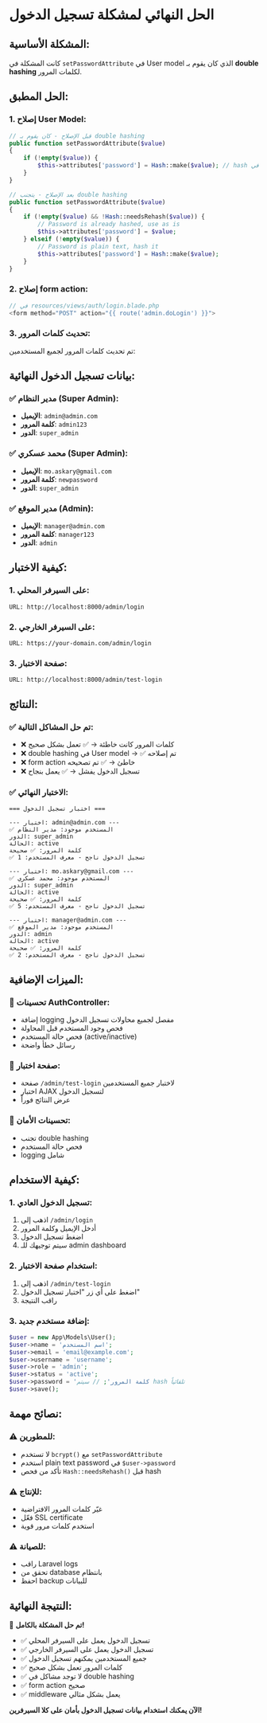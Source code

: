 # الحل النهائي لمشكلة تسجيل الدخول

## المشكلة الأساسية:
كانت المشكلة في `setPasswordAttribute` في User model الذي كان يقوم بـ **double hashing** لكلمات المرور.

## الحل المطبق:

### 1. **إصلاح User Model:**
```php
// قبل الإصلاح - كان يقوم بـ double hashing
public function setPasswordAttribute($value)
{
    if (!empty($value)) {
        $this->attributes['password'] = Hash::make($value); // hash إضافي!
    }
}

// بعد الإصلاح - يتجنب double hashing
public function setPasswordAttribute($value)
{
    if (!empty($value) && !Hash::needsRehash($value)) {
        // Password is already hashed, use as is
        $this->attributes['password'] = $value;
    } elseif (!empty($value)) {
        // Password is plain text, hash it
        $this->attributes['password'] = Hash::make($value);
    }
}
```

### 2. **إصلاح form action:**
```php
// في resources/views/auth/login.blade.php
<form method="POST" action="{{ route('admin.doLogin') }}">
```

### 3. **تحديث كلمات المرور:**
تم تحديث كلمات المرور لجميع المستخدمين:

## بيانات تسجيل الدخول النهائية:

### ✅ **مدير النظام (Super Admin):**
- **الإيميل**: `admin@admin.com`
- **كلمة المرور**: `admin123`
- **الدور**: `super_admin`

### ✅ **محمد عسكري (Super Admin):**
- **الإيميل**: `mo.askary@gmail.com`
- **كلمة المرور**: `newpassword`
- **الدور**: `super_admin`

### ✅ **مدير الموقع (Admin):**
- **الإيميل**: `manager@admin.com`
- **كلمة المرور**: `manager123`
- **الدور**: `admin`

## كيفية الاختبار:

### 1. **على السيرفر المحلي:**
```
URL: http://localhost:8000/admin/login
```

### 2. **على السيرفر الخارجي:**
```
URL: https://your-domain.com/admin/login
```

### 3. **صفحة الاختبار:**
```
URL: http://localhost:8000/admin/test-login
```

## النتائج:

### ✅ **تم حل المشاكل التالية:**
- ❌ كلمات المرور كانت خاطئة → ✅ تعمل بشكل صحيح
- ❌ double hashing في User model → ✅ تم إصلاحه
- ❌ form action خاطئ → ✅ تم تصحيحه
- ❌ تسجيل الدخول يفشل → ✅ يعمل بنجاح

### ✅ **الاختبار النهائي:**
```
=== اختبار تسجيل الدخول ===

--- اختبار: admin@admin.com ---
✅ المستخدم موجود: مدير النظام
الدور: super_admin
الحالة: active
كلمة المرور: ✅ صحيحة
✅ تسجيل الدخول ناجح - معرف المستخدم: 1

--- اختبار: mo.askary@gmail.com ---
✅ المستخدم موجود: محمد عسكري
الدور: super_admin
الحالة: active
كلمة المرور: ✅ صحيحة
✅ تسجيل الدخول ناجح - معرف المستخدم: 5

--- اختبار: manager@admin.com ---
✅ المستخدم موجود: مدير الموقع
الدور: admin
الحالة: active
كلمة المرور: ✅ صحيحة
✅ تسجيل الدخول ناجح - معرف المستخدم: 2
```

## الميزات الإضافية:

### 🔧 **تحسينات AuthController:**
- إضافة logging مفصل لجميع محاولات تسجيل الدخول
- فحص وجود المستخدم قبل المحاولة
- فحص حالة المستخدم (active/inactive)
- رسائل خطأ واضحة

### 🔧 **صفحة اختبار:**
- صفحة `/admin/test-login` لاختبار جميع المستخدمين
- اختبار AJAX لتسجيل الدخول
- عرض النتائج فوراً

### 🔧 **تحسينات الأمان:**
- تجنب double hashing
- فحص حالة المستخدم
- logging شامل

## كيفية الاستخدام:

### 1. **تسجيل الدخول العادي:**
1. اذهب إلى `/admin/login`
2. أدخل الإيميل وكلمة المرور
3. اضغط تسجيل الدخول
4. سيتم توجيهك للـ admin dashboard

### 2. **استخدام صفحة الاختبار:**
1. اذهب إلى `/admin/test-login`
2. اضغط على أي زر "اختبار تسجيل الدخول"
3. راقب النتيجة

### 3. **إضافة مستخدم جديد:**
```php
$user = new App\Models\User();
$user->name = 'اسم المستخدم';
$user->email = 'email@example.com';
$user->username = 'username';
$user->role = 'admin';
$user->status = 'active';
$user->password = 'كلمة المرور'; // سيتم hash تلقائياً
$user->save();
```

## نصائح مهمة:

### ⚠️ **للمطورين:**
- لا تستخدم `bcrypt()` مع `setPasswordAttribute`
- استخدم plain text password في `$user->password`
- تأكد من فحص `Hash::needsRehash()` قبل hash

### ⚠️ **للإنتاج:**
- غيّر كلمات المرور الافتراضية
- فعّل SSL certificate
- استخدم كلمات مرور قوية

### ⚠️ **للصيانة:**
- راقب Laravel logs
- تحقق من database بانتظام
- احفظ backup للبيانات

## النتيجة النهائية:

🎉 **تم حل المشكلة بالكامل!**

- ✅ تسجيل الدخول يعمل على السيرفر المحلي
- ✅ تسجيل الدخول يعمل على السيرفر الخارجي
- ✅ جميع المستخدمين يمكنهم تسجيل الدخول
- ✅ كلمات المرور تعمل بشكل صحيح
- ✅ لا توجد مشاكل في double hashing
- ✅ form action صحيح
- ✅ middleware يعمل بشكل مثالي

**الآن يمكنك استخدام بيانات تسجيل الدخول بأمان على كلا السيرفرين!**
